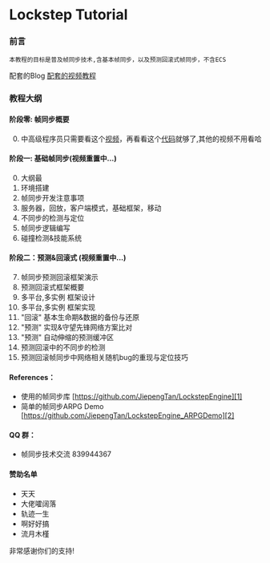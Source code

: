 #  Lockstep Tutorial

### 前言
	本教程的目标是普及帧同步技术,含基本帧同步，以及预测回滚式帧同步，不含ECS
配套的Blog 
[配套的视频教程][3]


### 教程大纲
#### 阶段零: 帧同步概要
0. 中高级程序员只需要看这个[视频][50]，再看看这个[代码][45]就够了,其他的视频不用看哈


#### 阶段一: 基础帧同步(视频重置中...)
0. 大纲最  
1. 环境搭建
2. 帧同步开发注意事项  
3. 服务器，回放，客户端模式，基础框架，移动  
4. 不同步的检测与定位  
5. 帧同步逻辑编写  
6. 碰撞检测&技能系统  

#### 阶段二：预测&回滚式 (视频重置中...)
7. 帧同步预测回滚框架演示  
8. 预测回滚式框架概要 
9. 多平台,多实例 框架设计 
10. 多平台,多实例 框架实现  
11. "回滚" 基本生命期&数据的备份与还原  
12. "预测" 实现&守望先锋网络方案比对  
13. "预测" 自动伸缩的预测缓冲区  
14. 预测回滚中的不同步的检测  
15. 预测回滚帧同步中网络相关随机bug的重现与定位技巧  

#### **References：** 
- 使用的帧同步库 [https://github.com/JiepengTan/LockstepEngine][1]
- 简单的帧同步ARPG Demo [https://github.com/JiepengTan/LockstepEngine_ARPGDemo][2]

#### **QQ 群：** 
- 帧同步技术交流  839944367

#### **赞助名单**
- 天天
- 大佬嚯阔落
- 轨迹一生
- 啊好好搞
- 流月木槿

非常感谢你们的支持!

 [1]: https://github.com/JiepengTan/LockstepEngine
 [2]: https://github.com/JiepengTan/LockstepEngine_ARPGDemo
 [3]: https://space.bilibili.com/308864667/channel/detail?cid=86562
 [4]: https://github.com/JiepengTan/LockstepMath
 [5]: https://github.com/JiepengTan/LockstepCollision
 [6]: https://github.com/JiepengTan/LockstepPlatform/releases
 [7]: https://github.com/sschmid/Entitas-CSharp/releases
 [8]: https://github.com/JiepengTan/LockstepPathFinding
 [9]: https://github.com/JiepengTan/LockstepBehaviorTree
 [10]: https://www.bilibili.com/video/av64643156
 [11]: https://www.bilibili.com/video/av64681509
 [12]: https://www.bilibili.com/video/av64681509
 [13]: https://www.bilibili.com/video/av64688312
 [14]: https://www.bilibili.com/video/av64716600
 [15]: https://www.bilibili.com/video/av64739012
 [16]: https://www.bilibili.com/video/av64899372
 [17]: https://www.bilibili.com/video/av66791686
 [18]: https://www.bilibili.com/video/av66821535
 [19]: https://www.bilibili.com/video/av66822773
 [20]: https://www.bilibili.com/video/av66822584
 [21]: https://www.bilibili.com/video/av66860995
 [22]: https://www.bilibili.com/video/av66902132
 [23]: https://www.bilibili.com/video/av67045101
 [24]: https://www.bilibili.com/video/av67085710
 [25]: https://www.bilibili.com/video/av67199086
 [26]: https://www.bilibili.com/video/av66822584
 [27]: https://www.bilibili.com/video/av66822584
 [28]: https://www.bilibili.com/video/av66822584
 [29]: https://www.bilibili.com/video/av66822584
 [30]: https://github.com/JiepengTan/Lockstep-Tutorial/releases/tag/v0.0.1
 [31]: https://github.com/JiepengTan/Lockstep-Tutorial/releases/tag/v0.1.1
 [32]: https://github.com/JiepengTan/Lockstep-Tutorial/releases/tag/v0.1.1
 [33]: https://github.com/JiepengTan/Lockstep-Tutorial/releases/tag/v0.1.1
 [34]: https://github.com/JiepengTan/Lockstep-Tutorial/releases/tag/v0.2.1
 [35]: https://github.com/JiepengTan/Lockstep-Tutorial/releases/tag/v0.3.1
 [36]: https://github.com/JiepengTan/Lockstep-Tutorial/releases/tag/v0.3.1
 [37]: https://github.com/JiepengTan/Lockstep-Tutorial/releases/tag/v0.4.1
 [38]: https://github.com/JiepengTan/Lockstep-Tutorial/releases/tag/v0.4.1
 [39]: https://github.com/JiepengTan/Lockstep-Tutorial/releases/tag/v0.4.1
 [40]: https://github.com/JiepengTan/Lockstep-Tutorial/releases/tag/v0.4.1
 [41]: https://github.com/JiepengTan/Lockstep-Tutorial/releases/tag/v0.4.2
 [40]: https://github.com/JiepengTan/Lockstep-Tutorial/releases/tag/v0.4.2
 [42]: https://github.com/JiepengTan/Lockstep-Tutorial/releases/tag/v0.4.2
 [43]: https://github.com/JiepengTan/Lockstep-Tutorial/releases/tag/v0.4.2
 [44]: https://github.com/JiepengTan/Lockstep-Tutorial/releases/tag/v0.4.3
 [45]: https://github.com/JiepengTan/Lockstep-Tutorial/releases/tag/v0.4.4
 [46]: https://github.com/JiepengTan/Lockstep-Tutorial/releases/tag/v0.4.2
 [47]: https://github.com/JiepengTan/Lockstep-Tutorial/releases/tag/v0.4.2
 [48]: https://github.com/JiepengTan/Lockstep-Tutorial/releases/tag/v0.4.2
 [49]: https://github.com/JiepengTan/Lockstep-Tutorial/releases/tag/v0.4.2
 [50]: https://www.bilibili.com/video/av70422751/


